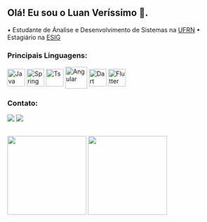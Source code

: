 ## Olá! Eu sou o Luan Veríssimo 👋.

• Estudante de Ánalise e Desenvolvimento de Sistemas na <a href="https://www.ufrn.br/" target="_blank">UFRN</a>
• Estagiário na <a href="https://site.esig.com.br/" target="_blank">ESIG</a>

### Principais Linguagens:
<div style="display: inline_block">
  <img align="center" alt="Java" height="40" width="40" src="https://cdn.jsdelivr.net/gh/devicons/devicon@latest/icons/java/java-original.svg" />
  <img align="center" alt="Spring" height="40" width="40" src="https://cdn.jsdelivr.net/gh/devicons/devicon@latest/icons/spring/spring-original.svg" />
  <img align="center" alt="Ts" height="40" width="40" src="https://cdn.jsdelivr.net/gh/devicons/devicon@latest/icons/typescript/typescript-original.svg" />
  <img align="center" alt="Angular" height="50" width="50" src="https://cdn.jsdelivr.net/gh/devicons/devicon@latest/icons/angular/angular-original.svg" />
  <img align="center" alt="Dart" height="40" width="40" src="https://cdn.jsdelivr.net/gh/devicons/devicon@latest/icons/dart/dart-original.svg" />
  <img align="center" alt="Flutter" height="40" width="40" src="https://cdn.jsdelivr.net/gh/devicons/devicon@latest/icons/flutter/flutter-original.svg" />
</div>

### Contato:

<div> 
  <a href="mailto:contato.luan.vfv@gmail.com"><img src="https://img.shields.io/badge/Gmail-D14836?style=for-the-badge&logo=gmail&logoColor=white" target="_blank"></a>
  <a href="https://www.linkedin.com/in/luan-victor-verissimo/" target="_blank"><img src="https://img.shields.io/badge/-LinkedIn-%230077B5?style=for-the-badge&logo=linkedin&logoColor=white" target="_blank"></a>
  
##

<div style="inline-block" id="status">
  <img height="180cm" src="https://github-readme-stats.vercel.app/api?username=foioluan&show_icons=true&title_color=ffffff&text_color=9f9f9f&icon_color=ffffff&bg_color=151515">
  <img height="180cm" src="https://github-readme-stats.vercel.app/api/top-langs/?username=foioluan&layout=compact&title_color=ffffff&text_color=9f9f9f&icon_color=ffffff&bg_color=151515">
</div>
